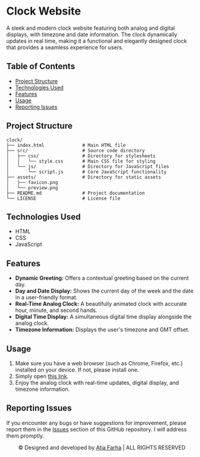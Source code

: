 # Clock Website

A sleek and modern clock website featuring both analog and digital displays, with timezone and date information. The clock dynamically updates in real time, making it a functional and elegantly designed clock that provides a seamless experience for users.

## Table of Contents

- [Project Structure](#project-structure)
- [Technologies Used](#technologies-used)
- [Features](#features)
- [Usage](#usage)
- [Reporting Issues](#reporting-issues)

## Project Structure

```plaintext
clock/
├── index.html              # Main HTML file
├── src/                    # Source code directory
│   ├── css/                # Directory for stylesheets
│   │   └── style.css       # Main CSS file for styling
│   └── js/                 # Directory for JavaScript files
│       └── script.js       # Core JavaScript functionality
├── assets/                 # Directory for static assets
│   ├── favicon.png
│   └── preview.png
├── README.md               # Project documentation
└── LICENSE                 # License file
```

## Technologies Used

- HTML
- CSS
- JavaScript

## Features

- **Dynamic Greeting:** Offers a contextual greeting based on the current day.
- **Day and Date Display:** Shows the current day of the week and the date in a user-friendly format.
- **Real-Time Analog Clock:** A beautifully animated clock with accurate hour, minute, and second hands.
- **Digital Time Display:** A simultaneous digital time display alongside the analog clock.
- **Timezone Information:** Displays the user's timezone and GMT offset.

## Usage

1. Make sure you have a web browser (such as Chrome, Firefox, etc.) installed on your device. If not, please install one.
2. Simply open <a href="https://atia-farha.github.io/analog-clock/" target="_blank">this link</a>.
3. Enjoy the analog clock with real-time updates, digital display, and timezone information.

## Reporting Issues

If you encounter any bugs or have suggestions for improvement, please report them in the <a href="https://github.com/Atia-Farha/clock/issues" target="_blank">Issues</a> section of this GitHub repository. I will address them promptly.


<p align="center">© Designed and developed by <a href="https://github.com/Atia-Farha" target="_blank">Atia Farha</a> | ALL RIGHTS RESERVED</p>